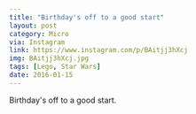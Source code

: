 ```yaml
---
title: "Birthday's off to a good start"
layout: post
category: Micro
via: Instagram
link: https://www.instagram.com/p/BAitjj3hXcj
img: BAitjj3hXcj.jpg
tags: [Lego, Star Wars]
date: 2016-01-15
---
```

Birthday's off to a good start. 
